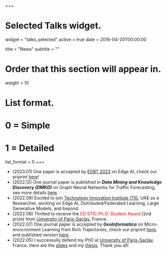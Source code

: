+++
# Selected Talks widget.
widget = "talks_selected"
active = true 
date = 2016-04-20T00:00:00

title = "News"
subtitle = ""

# Order that this section will appear in.
weight = 10

# List format.
#   0 = Simple
#   1 = Detailed
list_format = 0
+++

- (2023.01) One paper is accepted by [EDBT 2023](http://edbticdt2023.cs.uoi.gr/?contents=main.html) on Edge AI, check our priprint [here](https://arxiv.org/pdf/2302.09310.pdf)!
- (2022.12) One journal paper is published in ***Data Mining and Knowledge Discovery (DMKD)*** on Graph Neural Networks for Traffic Forecasting, see more details [here](https://link.springer.com/article/10.1007/s10618-022-00903-7).
- (2022.09) Excited to join [Technology Innovation Institute (TII)](tii.ae), UAE as a Researcher, working on Edge AI, Distributed/Federated Learning, Large Generative Models, and beyond.
- (2022.08) Thrilled to receive the <span style="color:red">ED STIC Ph.D. Student Award</span> (2nd prize) from [University of Paris-Saclay](https://www.universite-paris-saclay.fr/en), France.
- (2022.07) One journal paper is accepted by ***GeoInformatica*** on Micro-envicronment Learning from Rich Trajectories, check our priprint [here](https://hal.science/hal-03803155v1/document), and published version [here](https://www.researchgate.net/publication/.363696724_Learning_the_micro-environment_from_rich_trajectories_in_the_context_of_mobile_crowd_sensing).
- (2022.05) I successully defend my PhD at [University of Paris-Saclay](https://www.universite-paris-saclay.fr/en), France. Here are the [slides](../publication/PhD_defense_JingweiZuo_slides.pdf) and my [thesis](https://theses.hal.science/tel-03722855/document). Thank you all!